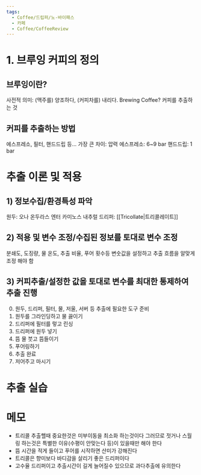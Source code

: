 ```yaml
---
tags:
  - Coffee/드립퍼/노-바이패스
  - 카페
  - Coffee/CoffeeReview
---
```

# 1. 브루잉 커피의 정의
## 브루잉이란?
사전적 의미: (맥주를) 양조하다, (커피차를) 내리다.
Brewing Coffee? 커피를 추출하는 것
## 커피를 추출하는 방법
에스프레소, 필터, 핸드드립 등...
가장 큰 차이: 압력
에스프레소: 6~9 bar
핸드드립: 1 bar
# 추출 이론 및 적용
## 1) 정보수집/환경특성 파악
원두: 오나 온두라스 엔터 카미노스 내추럴
드리퍼: [[Tricollate|트리콜레이트]]
## 2) 적용 및 변수 조정/수집된 정보를 토대로 변수 조정
분쇄도, 도징량, 물 온도, 추출 비율, 푸어 횟수등 변숫값을 설정하고 추출 흐름을 알맞게 조정 해야 함
## 3) 커피추출/설정한 값을 토대로 변수를 최대한 통제하여 추출 진행
0. 원두, 드리퍼, 필터, 물, 저울, 서버 등 추출에 필요한 도구 준비
1. 원두를 그라인딩하고 물 끓이기
2. 드리퍼에 필터를 렇고 린싱
3. 드리퍼에 원두 넣기
4. 뜸 물 붓고 뜸들이기
5. 푸어링하기
6. 추출 완료
7. 저어주고 마시기
# 추출 실습

# 메모
- 트리콜 추출핼때 중요한것은 미부이동을 최소화 하는것이다 그러므로 젓거나 스월링 하는것은 특별한 이유(수평이 안맞는다 등)이 있을때만 해야 한다
- 뜸 시간을 적게 들이고 푸어를 시작하면 산미가 강해진다
- 트리콜은 향미보다 바디감을 살리기 좋은 드리퍼이다
- 고수율 드리퍼이고 추출시간이 길게 늘어질수 있으므로 과다추출에 유의한다